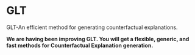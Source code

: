 # GLT
GLT-An efficient method for generating counterfactual explanations.

**We are having been improving GLT. You will get a flexible, generic, and fast methods for Counterfactual Explanation generation.**
